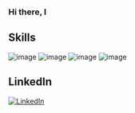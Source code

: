 ### Hi there, I



## Skills
![image](https://img.shields.io/badge/C%23-239120?style=for-the-badge&logo=c-sharp&logoColor=white)
![image](https://img.shields.io/badge/.NET-512BD4?style=for-the-badge&logo=dotnet&logoColor=white)
![image](https://img.shields.io/badge/Postman-FF6C37?style=for-the-badge&logo=Postman&logoColor=white)
![image](https://img.shields.io/badge/JWT-000000?style=for-the-badge&logo=JSON%20web%20tokens&logoColor=white)

## LinkedIn
[![LinkedIn](https://skillicons.dev/icons?i=linkedin&perline=1)](https://www.linkedin.com/in/canberk-timurlenk/)






